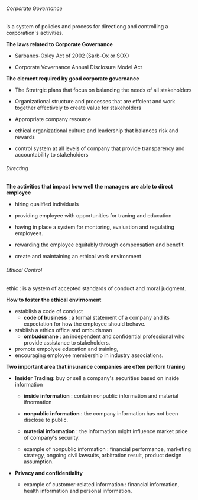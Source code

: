 ###### Corporate Governance

is a system of policies and process for directiong and controlling a corporation's activities.

**The laws related to Corporate Governance**

- Sarbanes-Oxley Act of 2002 (Sarb-Ox or SOX)

- Corporate Vovernance Annual Disclosure Model Act

**The element required by good corporate governance**

- The Stratrgic plans that focus on balancing the needs of all stakeholders

- Organizational structure and processes that are effcient and work together effectively to create value for stakeholders

- Appropriate company resource

- ethical organizational culture and leadership that balances risk and rewards

- control system at all levels of company that provide transparency and accountability to stakeholders

###### Directing

**The activities that impact how well the managers are able to direct employee**

- hiring qualified individuals 

- providing employee with opportunities for traning and education

- having in place a system for montoring, evaluation and regulating employees.

- rewarding the employee equitably through compensation and benefit

- create and maintaining an ethical work environment

###### Ethical Control

ethic : is a system of accepted standards of conduct and moral judgment.

**How to foster the ethical envirnoment**

- establish a code of conduct
  - **code of business** : a formal statement of a company and its expectation for how the employee should behave.
- stablish a ethics office and ombudsman
  - **ombudsmane** : an independent and confidential professional who provide assistance to stakeholders.
- promote empolyee education and training, 
- encouraging employee membership in industry associations.

**Two important area that insurance companies are often perforn traning**

- **Insider Trading**: buy or sell a company's securities based on inside information
  
  - **inside information** : contain nonpublic information and material ifnormation
  
  - **nonpublic information** : the company information has not been disclose to public.
  
  - **material information** : the information might influence market price of company's security.
  
  - example of nonpublic information : financial performance, marketing strategy, ongoing civil lawsuits, arbitration result, product design assumption.

- **Privacy and confidentiality**
  
  - example of customer-related information : financial information, health information and personal information.
